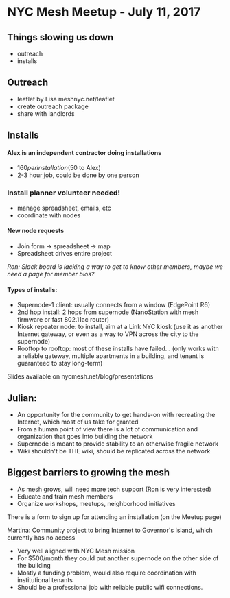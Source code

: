 # NYC Mesh Meetup - July 11, 2017

## Things slowing us down
- outreach
- installs

## Outreach
- leaflet by Lisa meshnyc.net/leaflet
- create outreach package
- share with landlords

## Installs
#### Alex is an independent contractor doing installations
- $160 per installation ($50 to Alex)
- 2-3 hour job, could be done by one person

### Install planner volunteer needed!
- manage spreadsheet, emails, etc
- coordinate with nodes

#### New node requests
- Join form -> spreadsheet -> map
- Spreadsheet drives entire project

_Ron: Slack board is lacking a way to get to know other members, maybe we need a page for member bios?_

#### Types of installs:
- Supernode-1 client: usually connects from a window (EdgePoint R6)
- 2nd hop install: 2 hops from supernode (NanoStation with mesh firmware or fast 802.11ac router)
- Kiosk repeater node: to install, aim at a Link NYC kiosk (use it as another Internet gateway, or even as a way to VPN across the city to the supernode)
- Rooftop to rooftop: most of these installs have failed... (only works with a reliable gateway, multiple apartments in a building, and tenant is guaranteed to stay long-term)

Slides available on nycmesh.net/blog/presentations

## Julian:
- An opportunity for the community to get hands-on with recreating the Internet, which most of us take for granted
- From a human point of view there is a lot of communication and organization that goes into building the network
- Supernode is meant to provide stability to an otherwise fragile network
- Wiki shouldn't be THE wiki, should be replicated across the network

## Biggest barriers to growing the mesh
- As mesh grows, will need more tech support (Ron is very interested)
- Educate and train mesh members
- Organize workshops, meetups, neighborhood initiatives

There is a form to sign up for attending an installation (on the Meetup page)

Martina: Community project to bring Internet to Governor's Island, which currently has no access
- Very well aligned with NYC Mesh mission
- For $500/month they could put another supernode on the other side of the building
- Mostly a funding problem, would also require coordination with institutional tenants
- Should be a professional job with reliable public wifi connections.
